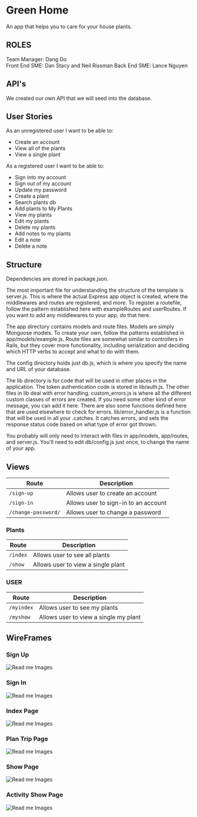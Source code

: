 # Green Home

An app that helps you to care for your house plants.

## ROLES

Team Manager: Dang Do  
Front End SME:  Dan Stacy and Neil Rissman
Back End SME: Lance Nguyen

## API's

We created our own API that we will seed into the database. 

## User Stories

As an unregistered user I want to be able to:
  - Create an account
  - View all of the plants
  - View a single plant

As a registered user I want to be able to:
  - Sign into my account
  - Sign out of my account
  - Update my password
  - Create a plant
  - Search plants db
  - Add plants to My Plants
  - View my plants
  - Edit my plants
  - Delete my plants
  - Add notes to my plants
  - Edit a note
  - Delete a note

## Structure

Dependencies are stored in package.json.

The most important file for understanding the structure of the template is server.js. This is where the actual Express app object is created, where the middlewares and routes are registered, and more. To register a routefile, follow the pattern established here with exampleRoutes and userRoutes. If you want to add any middlewares to your app, do that here.

The app directory contains models and route files. Models are simply Mongoose models. To create your own, follow the patterns established in app/models/example.js. Route files are somewhat similar to controllers in Rails, but they cover more functionality, including serialization and deciding which HTTP verbs to accept and what to do with them.

The config directory holds just db.js, which is where you specify the name and URL of your database.

The lib directory is for code that will be used in other places in the application. The token authentication code is stored in lib/auth.js. The other files in lib deal with error handling. custom_errors.js is where all the different custom classes of errors are created. If you need some other kind of error message, you can add it here. There are also some functions defined here that are used elsewhere to check for errors. lib/error_handler.js is a function that will be used in all your .catches. It catches errors, and sets the response status code based on what type of error got thrown.

You probably will only need to interact with files in app/models, app/routes, and server.js. You'll need to edit db/config.js just once, to change the name of your app.

## Views

| Route                | Description         |
|--------              |---------------------|
| `/sign-up`           | Allows user to create an account |
| `/sign-in`           | Allows user to sign-in to an account |
| `/change-password/`  | Allows user to change a password |


### Plants

| Route                | Description         |
|--------              |---------------------|
| `/index`           | Allows user to see all plants|
| `/show`           | Allows user to view a single plant |

### USER

| Route       |     Description    |
|--------     |---------------------|
| `/myindex`  | Allows user to see my plants|
| `/myshow`   | Allows user to view a single my plant 

## WireFrames

### Sign Up
![Read me Images](images/1.png)

### Sign In
![Read me Images](images/2.png)

### Index Page
![Read me Images](images/3.png)

### Plan Trip Page
![Read me Images](images/4.png)

### Show Page
![Read me Images](images/5.png)

### Activity Show Page
![Read me Images](images/6.png)